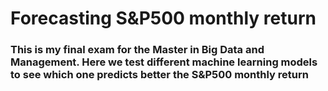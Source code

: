 # Forecasting S&P500 monthly return
### This is my final exam for the Master in Big Data and Management. Here we test **different machine learning models** to see which one predicts better the **S&P500 monthly return**
